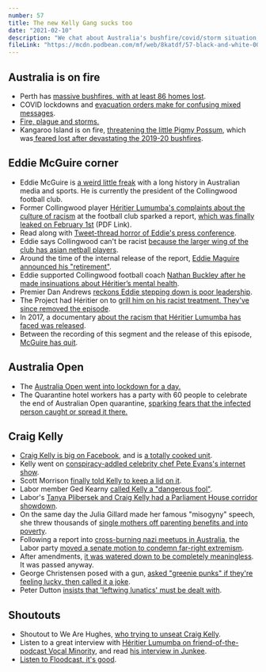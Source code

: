 ```yaml
---
number: 57
title: The new Kelly Gang sucks too
date: "2021-02-10"
description: "We chat about Australia's bushfire/covid/storm situation, then a deep dive into why exactly Eddie Maguire should quit (he did), followed by a check-in with cooked unit Craig Kelly."
fileLink: "https://mcdn.podbean.com/mf/web/8katdf/57-black-and-white-001.mp3"
---
```


## Australia is on fire
 
- Perth has [massive bushfires, with at least 86 homes lost](https://www.abc.net.au/news/2021-02-05/perth-hills-bushfire-crews-spend-fourth-night-battling-blaze/13124490).
- COVID lockdowns and [evacuation orders make for confusing mixed messages](https://www.bbc.com/news/world-australia-55897659).
- [Fire, plague and storms.](https://www.news.com.au/technology/environment/perth-sydney-melbourne-forecast-heaviest-rain-in-months-set-to-hit-wa-storms-rain-in-east/news-story/a8fb9bc4b4c491c497e814d308c8c552)
- Kangaroo Island is on fire, [threatening the little Pigmy Possum](https://www.theguardian.com/australia-news/2021/feb/03/threatened-species-at-risk-from-kangaroo-island-bushfire-in-area-untouched-by-2020-inferno), which was[ feared lost after devastating the 2019-20 bushfires](https://www.theguardian.com/australia-news/2020/dec/07/little-pygmy-possum-found-on-kangaroo-island-after-fears-of-decimation-in-bushfire).

## Eddie McGuire corner

- Eddie McGuire is [a weird little freak](https://en.wikipedia.org/wiki/Eddie_McGuire#Controversies) with a long history in Australian media and sports. He is currently the president of the Collingwood football club.
- Former Collingwood player [Héritier Lumumba's complaints about the culture of racism](https://www.foxsports.com.au/afl/afl-2020-Héritier-lumumba-racism-claims-collingwood-review-deeply-flawed-eddie-mcguire-nathan-buckley/news-story/cf0d698e00900a8404e3a7e66285f77f) at the football club sparked a report, [which was finally leaked on February 1st](https://resources.afl.com.au/afl/document/2021/02/01/0bd7a62e-7508-4a7e-9cb0-37c375507415/Do_Better.pdf) (PDF Link). 
- Read along with [Tweet-thread horror of Eddie's press conference](https://twitter.com/FOXFOOTY/status/1356094278204723203).
- Eddie says Collingwood can't be racist [because the larger wing of the club has asian netball players](https://twitter.com/bhakthi/status/1356102103299739648).
- Around the time of the internal release of the report, [Eddie Maguire announced his "retirement"](https://www.abc.net.au/news/2020-12-18/afl-collingwood-eddie-mcguire-picked-the-right-time-to-step-down/12994608).
- Eddie supported Collingwood football coach [Nathan Buckley after he made insinuations about Héritier’s mental health](https://twitter.com/aamer_rahman/status/1270515158411083777).
- Premier Dan Andrews [reckons Eddie stepping down is poor leadership](https://www.theage.com.au/sport/afl/running-from-challenges-is-not-leadership-andrews-says-mcguire-should-not-step-down-immediately-20210202-p56ypf.html).
- The Project had Héritier on to [grill him on his racist treatment. They've since removed the episode](https://www.foxsports.com.au/afl/channel-10-remove-video-of-waleed-aly-interview-with-afl-star-heritier-lumumba/news-story/5b48b36b31339ba0fca19d167140dd6d).
- In 2017, a documentary [about the racism that Héritier Lumumba has faced was released](https://www.sbs.com.au/ondemand/video/1028658755788/fair-game).
- Between the recording of this segment and the release of this episode, [McGuire has quit](https://www.foxsports.com.au/afl/i-dont-always-get-it-right-eddie-mcguire-breaks-down-as-he-quits-as-collingwood-president/news-story/ad0675c6ceebec2185d0db2a631e7f71).

## Australia Open

- The [Australia Open went into lockdown for a day.](https://www.theguardian.com/sport/2021/feb/03/australian-open-players-and-officials-isolate-after-covid-positive-at-hotel)
- The Quarantine hotel workers has a party with 60 people to celebrate the end of Australian Open quarantine, [sparking fears that the infected person caught or spread it there.](https://www.9news.com.au/national/infected-hotel-quarantine-worker-worked-with-people-who-attended-cqv-party/cccd295a-21a7-4bd2-a30b-6db58535f886)

## Craig Kelly

- [Craig Kelly is big on Facebook](https://www.theguardian.com/australia-news/2021/feb/05/craig-kellys-facebook-posts-are-mysteriously-disappearing-and-no-one-can-explain-it), and is [a totally cooked unit](https://www.theguardian.com/australia-news/2021/feb/03/craig-kellys-covid-claims-labor-urges-facebook-to-take-action-against).
- Kelly went on [conspiracy-addled celebrity chef Pete Evans's internet show](https://www.sbs.com.au/news/the-feed/pete-evans-thanks-craig-kelly-for-fighting-for-us-in-video-interview).
- Scott Morrison [finally told Kelly to keep a lid on it](https://www.thesaturdaypaper.com.au/news/politics/2021/02/06/why-scott-morrison-finally-cautioned-craig-kelly/161253000011035#mtr).
- Labor member Ged Kearny [called Kelly a "dangerous fool"](https://twitter.com/meta4RN/status/1356527742854987777).
- Labor's [Tanya Plibersek and Craig Kelly had a Parliament House corridor showdown](https://www.abc.net.au/news/2021-02-03/craig-kelly-tanya-plibersek-coronavirus-corridor-stoush/13115752).
- On the same day the Julia Gillard made her famous "misogyny" speech, she threw thousands of [single mothers off parenting benefits and into poverty](https://www.theguardian.com/world/2013/oct/02/julia-gillard-single-parents-benefit).
- Following a report into [cross-burning nazi meetups in Australia](https://www.smh.com.au/politics/federal/neo-nazis-go-bush-grampians-gathering-highlights-rise-of-australia-s-far-right-20210127-p56xbf.html), the Labor party [moved a senate motion to condemn far-right extremism](https://www.theguardian.com/australia-news/2021/feb/04/coalition-deletes-references-to-far-right-extremism-in-senate-motion).
- After amendments, [it was watered down to be completely meaningless](https://twitter.com/Paul_Karp/status/1357134928010387456). It was passed anyway.
- George Christensen posed with a gun, [asked "greenie punks" if they're feeling lucky, then called it a joke](https://www.abc.net.au/news/2018-02-19/christensen-refuses-to-apologise-for-greenie-punks-gun-photo/9459856).
- Peter Dutton [insists that 'leftwing lunatics' must be dealt with](https://www.theguardian.com/australia-news/2020/feb/25/dutton-says-leftwing-lunatics-must-be-dealt-with-as-asio-warns-of-far-right-threat).

## Shoutouts

- Shoutout to We Are Hughes, [who trying to unseat Craig Kelly](https://www.theguardian.com/commentisfree/2021/feb/04/our-local-mp-craig-kelly-is-an-embarrassment-he-doesnt-represent-our-beautiful-community).
- Listen to a great interview with [Héritier Lumumba on friend-of-the-podcast Vocal Minority](https://www.rrr.org.au/on-demand/segments/vocal-minority-Héritier-lumumba-whats-in-a-name), and read [his interview in Junkee](https://junkee.com/Héritier-lumumba-interview/282078).
- [Listen to Floodcast, it's good](https://www.floodmedia.org/floodcast/floodcast-episode-37-damp-warm-lettuce). 




 
